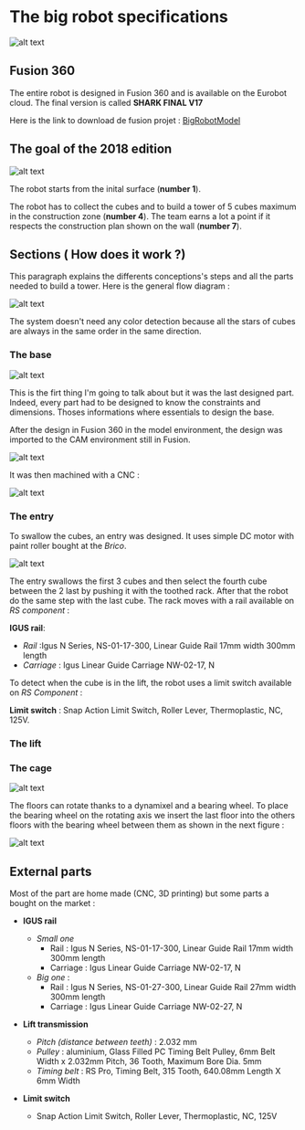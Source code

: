 # The big robot specifications
![alt text](mechanical/2018/bigrobot_render.PNG)
## Fusion 360

The entire robot is designed in Fusion 360 and is available on the Eurobot cloud. The final version is called **SHARK FINAL V17**

Here is the link to download de fusion projet : [BigRobotModel](https://a360.co/2wA0er0)

## The goal of the 2018 edition

![alt text](mechanical/2018/bigRobotSrc/plan_arene.PNG)

The robot starts from the inital surface (**number 1**).

The robot has to collect the cubes and to build a tower of 5 cubes maximum in the construction zone (**number 4**).
The team earns a lot a point if it respects the construction plan shown on the wall (**number 7**).




## Sections ( How does it work ?)

This paragraph explains the differents conceptions's steps and all the parts needed to build a tower. Here is the general flow diagram :

![alt text](mechanical/2018/bigRobotSrc/flow_diagram.PNG)


The system doesn't need any color detection because all the stars of cubes are always in the same order in the same direction.


### The base

![alt text](mechanical/2018/bigRobotSrc/base_render.jpg)

This is the firt thing I'm going to talk about but it was the last designed part. Indeed, every part had to be designed to know the constraints and dimensions. Thoses informations where essentials to design the base.

After the design in Fusion 360 in the model environment, the design was imported to the CAM environment still in Fusion.


![alt text](mechanical/2018/bigRobotSrc/base_cam.PNG)

It was then machined with a CNC :

![alt text](mechanical/2018/bigRobotSrc/base_machining.jpg)

### The entry

To swallow the cubes, an entry was designed. It uses simple DC motor with paint roller bought at the *Brico*.

![alt text](mechanical/2018/bigRobotSrc/entry.PNG)

The entry swallows the first 3 cubes and then select the fourth cube between the 2 last by pushing it with the toothed rack. After that the robot do the same step with the last cube. The rack moves with a rail available on *RS component* :


**IGUS rail**:
 * *Rail* :Igus N Series, NS-01-17-300, Linear Guide Rail 17mm width 300mm length
 * *Carriage* : Igus Linear Guide Carriage NW-02-17, N

To detect when the cube is in the lift, the robot uses a limit switch available on *RS Component* :

**Limit switch** : Snap Action Limit Switch, Roller Lever, Thermoplastic, NC, 125V.

### The lift


### The cage

![alt text](mechanical/2018/bigRobotSrc/cage.jpg)

The floors can rotate thanks to a dynamixel and a bearing wheel. To place the bearing wheel on the rotating axis we insert the last floor into the others floors with the bearing wheel between them as shown in the next figure :

![alt text](mechanical/2018/bigRobotSrc/cage_assembly.PNG)


## External parts

Most of the part are home made (CNC, 3D printing) but some parts a bought on the market :

* **IGUS rail**
  * *Small one*
    * Rail : Igus N Series, NS-01-17-300, Linear Guide Rail 17mm width 300mm length
    * Carriage : Igus Linear Guide Carriage NW-02-17, N
  * *Big one* : 
    * Rail : Igus N Series, NS-01-27-300, Linear Guide Rail 27mm width 300mm length
    * Carriage : Igus Linear Guide Carriage NW-02-27, N
* **Lift transmission**
  * *Pitch (distance between teeth)* : 2.032 mm
  * *Pulley* : aluminium, Glass Filled PC Timing Belt Pulley, 6mm Belt Width x 2.032mm Pitch, 36 Tooth, Maximum Bore Dia. 5mm
  * *Timing belt* : RS Pro, Timing Belt, 315 Tooth, 640.08mm Length X 6mm Width

* **Limit switch**
  * Snap Action Limit Switch, Roller Lever, Thermoplastic, NC, 125V
  
  



